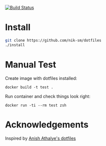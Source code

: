 [![Build Status](https://travis-ci.com/nik-sm/dotfiles.svg?branch=master)](https://travis-ci.com/nik-sm/dotfiles)

# Install

```bash
git clone https://github.com/nik-sm/dotfiles
./install
```

# Manual Test

Create image with dotfiles installed:
```
docker build -t test .
```

Run container and check things look right:
```
docker run -ti --rm test zsh
```

# Acknowledgements

Inspired by [Anish Athalye's dotfiles](https://github.com/anishathalye/dotfiles)
